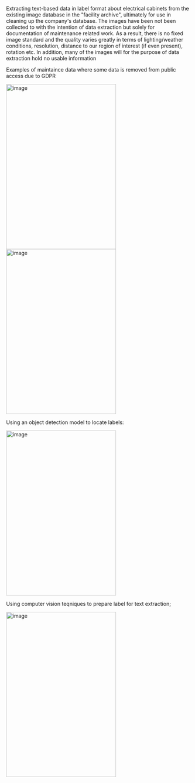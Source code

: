 Extracting text-based data in label format about electrical cabinets from the existing image database in the "facility archive", ultimately for use in cleaning up the company's database. The images have been not been collected to with the intention of data extraction but solely for documentation of maintenance related work. As a result, there is no fixed image standard and the quality varies greatly in terms of lighting/weather conditions, resolution, distance to our region of interest (if even present), rotation etc. In addition, many of the images will for the purpose of data extraction hold no usable information

Examples of maintaince data where some data is removed from public access due to GDPR

<div class="image-container">
    <img src="https://github.com/mr-lovalova/cabinet_image_data_extraction/assets/47424670/3db0f412-63af-48d9-be5c-0751c8279d3b" alt="image" width="300" height="450">
    <img src="https://github.com/mr-lovalova/cabinet_image_data_extraction/assets/47424670/474839d6-0fb0-457c-b376-4e787f7237d0" alt="image" width="300" height="450">
</div>

Using an object detection model to locate labels:
<div class="image-container">
    <img src="https://github.com/mr-lovalova/cabinet_image_data_extraction/assets/47424670/0249849a-7882-4bc4-99c2-f2a95d79b504" alt="image" width="300" height="450">
</div>

Using computer vision teqniques to prepare label for text extraction;
<div class="image-container">
    <img src="https://github.com/mr-lovalova/cabinet_image_data_extraction/assets/47424670/6e79175a-164e-405b-9538-3770b527e6e5" alt="image" width="300" height="450">
</div>


<style>
    .image-container {
        display: inline-block;
        margin-right: 10px; /* Adjust margin as needed */
    }
</style>
